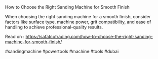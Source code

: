 How to Choose the Right Sanding Machine for Smooth Finish

When choosing the right sanding machine for a smooth finish, consider factors like surface type, machine power, grit compatibility, and ease of handling to achieve professional-quality results.

Read on : https://safatcotrading.com/how-to-choose-the-right-sanding-machine-for-smooth-finish/

#sandingmachine #powertools #machine #tools #dubai
